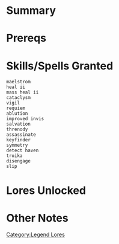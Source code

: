 # Summary

# Prereqs

# Skills/Spells Granted

`maelstrom`  
`heal ii`  
`mass heal ii`  
`cataclysm`  
`vigil`  
`requiem`  
`ablution`  
`improved invis`  
`salvation`  
`threnody`  
`assassinate`  
`keyfinder`  
`symmetry`  
`detect haven`  
`troika`  
`disengage`  
`slip`

# Lores Unlocked

# Other Notes

[Category:Legend Lores](Category:Legend_Lores "wikilink")
